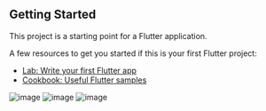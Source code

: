 ## Getting Started

This project is a starting point for a Flutter application.

A few resources to get you started if this is your first Flutter project:

- [Lab: Write your first Flutter app](https://flutter.dev/docs/get-started/codelab)
- [Cookbook: Useful Flutter samples](https://flutter.dev/docs/cookbook)


![image](https://user-images.githubusercontent.com/59438382/114717398-a1102100-9d52-11eb-8398-96ea67f1970a.png)
![image](https://user-images.githubusercontent.com/59438382/114717470-b1280080-9d52-11eb-95a5-8f9672079ba3.png)
![image](https://user-images.githubusercontent.com/59438382/114717497-b6854b00-9d52-11eb-8dc8-5fcf15c26150.png)
